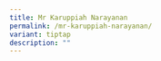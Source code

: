 ```yaml
---
title: Mr Karuppiah Narayanan
permalink: /mr-karuppiah-narayanan/
variant: tiptap
description: ""
---
```

